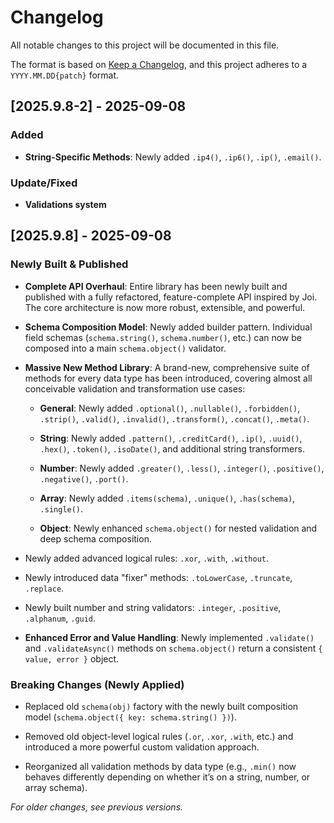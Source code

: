 # Changelog

All notable changes to this project will be documented in this file.

The format is based on [Keep a Changelog](https://keepachangelog.com/en/1.0.0/ "null"), and this project adheres to a `YYYY.MM.DD{patch}` format.


## [2025.9.8-2] - 2025-09-08

### Added

*   **String-Specific Methods**: Newly added `.ip4()`,  `.ip6()`,  `.ip()`,  `.email()`.

### Update/Fixed

*  **Validations system**

## [2025.9.8] - 2025-09-08

### Newly Built & Published

*   **Complete API Overhaul**: Entire library has been newly built and published with a fully refactored, feature-complete API inspired by Joi. The core architecture is now more robust, extensible, and powerful.
    
*   **Schema Composition Model**: Newly added builder pattern. Individual field schemas (`schema.string()`, `schema.number()`, etc.) can now be composed into a main `schema.object()` validator.
    
*   **Massive New Method Library**: A brand-new, comprehensive suite of methods for every data type has been introduced, covering almost all conceivable validation and transformation use cases:
    
    *   **General**: Newly added `.optional()`, `.nullable()`, `.forbidden()`, `.strip()`, `.valid()`, `.invalid()`, `.transform()`, `.concat()`, `.meta()`.
        
    *   **String**: Newly added `.pattern()`, `.creditCard()`, `.ip()`, `.uuid()`, `.hex()`, `.token()`, `.isoDate()`, and additional string transformers.
        
    *   **Number**: Newly added `.greater()`, `.less()`, `.integer()`, `.positive()`, `.negative()`, `.port()`.
        
    *   **Array**: Newly added `.items(schema)`, `.unique()`, `.has(schema)`, `.single()`.
        
    *   **Object**: Newly enhanced `schema.object()` for nested validation and deep schema composition.

    
*   Newly added advanced logical rules: `.xor`, `.with`, `.without`.
    
*   Newly introduced data "fixer" methods: `.toLowerCase`, `.truncate`, `.replace`.
    
*   Newly built number and string validators: `.integer`, `.positive`, `.alphanum`, `.guid`.

        
*   **Enhanced Error and Value Handling**: Newly implemented `.validate()` and `.validateAsync()` methods on `schema.object()` return a consistent `{ value, error }` object.

### Breaking Changes (Newly Applied)

*   Replaced old `schema(obj)` factory with the newly built composition model (`schema.object({ key: schema.string() })`).
    
*   Removed old object-level logical rules (`.or`, `.xor`, `.with`, etc.) and introduced a more powerful custom validation approach.
    
*   Reorganized all validation methods by data type (e.g., `.min()` now behaves differently depending on whether it’s on a string, number, or array schema).

_For older changes, see previous versions._

